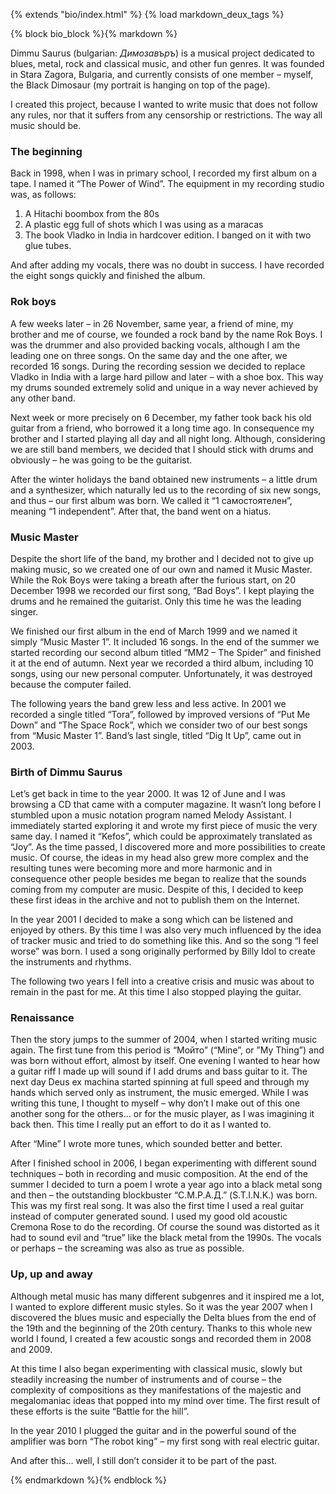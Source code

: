 {% extends "bio/index.html" %}
{% load markdown_deux_tags %}

{% block bio_block %}{% markdown %}

Dimmu Saurus (bulgarian: *Димозавъръ*) is a musical project dedicated to blues, metal, rock and classical music, and other fun genres. It was founded in Stara Zagora, Bulgaria, and currently consists of one member – myself, the Black Dimosaur (my portrait is hanging on top of the page).

I created this project, because I wanted to write music that does not follow any rules, nor that it suffers from any censorship or restrictions. The way all music should be.

### The beginning
Back in 1998, when I was in primary school, I recorded my first album on a tape. I named it “The Power of Wind”. The equipment in my recording studio was, as follows:

1. A Hitachi boombox from the 80s
2. A plastic egg full of shots which I was using as a maracas
3. The book Vladko in India in hardcover edition. I banged on it with two glue tubes.

And after adding my vocals, there was no doubt in success. I have recorded the eight songs quickly and finished the album.

### Rok boys

A few weeks later – in 26 November, same year, a friend of mine, my brother and me of course, we founded a rock band by the name Rok Boys. I was the drummer and also provided backing vocals, although I am the leading one on three songs. On the same day and the one after, we recorded 16 songs. During the recording session we decided to replace Vladko in India with a large hard pillow and later – with a shoe box. This way my drums sounded extremely solid and unique in a way never achieved by any other band.

Next week or more precisely on 6 December, my father took back his old guitar from a friend, who borrowed it a long time ago. In consequence my brother and I started playing all day and all night long. Although, considering we are still band members, we decided that I should stick with drums and obviously – he was going to be the guitarist.

After the winter holidays the band obtained new instruments – a little drum and a synthesizer, which naturally led us to the recording of six new songs, and thus – our first album was born. We called it “1 самостоятелен”, meaning “1 independent”. After that, the band went on a hiatus.

### Music Master

Despite the short life of the band, my brother and I decided not to give up making music, so we created one of our own and named it Music Master. While the Rok Boys were taking a breath after the furious start, on 20 December 1998 we recorded our first song, “Bad Boys”. I kept playing the drums and he remained the guitarist. Only this time he was the leading singer.

We finished our first album in the end of March 1999 and we named it simply “Music Master 1”. It included 16 songs. In the end of the summer we started recording our second album titled “MM2 – The Spider” and finished it at the end of autumn. Next year we recorded a third album, including 10 songs, using our new personal computer. Unfortunately, it was destroyed because the computer failed.

The following years the band grew less and less active. In 2001 we recorded a single titled “Tora”, followed by improved versions of “Put Me Down” and “The Space Rock”, which we consider two of our best songs from “Music Master 1”. Band’s last single, titled “Dig It Up”, came out in 2003.

### Birth of Dimmu Saurus

Let’s get back in time to the year 2000. It was 12 of June and I was browsing a CD that came with a computer magazine. It wasn’t long before I stumbled upon a music notation program named Melody Assistant. I immediately started exploring it and wrote my first piece of music the very same day. I named it “Kefos”, which could be approximately translated as “Joy”. As the time passed, I discovered more and more possibilities to create music. Of course, the ideas in my head also grew more complex and the resulting tunes were becoming more and more harmonic and in consequence other people besides me began to realize that the sounds coming from my computer are music. Despite of this, I decided to keep these first ideas in the archive and not to publish them on the Internet.

In the year 2001 I decided to make a song which can be listened and enjoyed by others. By this time I was also very much influenced by the idea of tracker music and tried to do something like this. And so the song “I feel worse” was born. I used a song originally performed by Billy Idol to create the instruments and rhythms.

The following two years I fell into a creative crisis and music was about to remain in the past for me. At this time I also stopped playing the guitar.

### Renaissance

Then the story jumps to the summer of 2004, when I started writing music again. The first tune from this period is “Мойто” (“Mine”, or ”My Thing”) and was born without effort, almost by itself. One evening I wanted to hear how a guitar riff I made up will sound if I add drums and bass guitar to it. The next day Deus ex machina started spinning at full speed and through my hands which served only as instrument, the music emerged. While I was writing this tune, I thought to myself – why don’t I make out of this one another song for the others… or for the music player, as I was imagining it back then. This time I really put an effort to do it as I wanted to.

After “Mine” I wrote more tunes, which sounded better and better.

After I finished school in 2006, I began experimenting with different sound techniques – both in recording and music composition. At the end of the summer I decided to turn a poem I wrote a year ago into a black metal song and then – the outstanding blockbuster “С.М.Р.А.Д.” (S.T.I.N.K.) was born. This was my first real song. It was also the first time I used a real guitar instead of computer generated sound. I used my good old acoustic Cremona Rose to do the recording. Of course the sound was distorted as it had to sound evil and “true” like the black metal from the 1990s. The vocals or perhaps – the screaming was also as true as possible.

### Up, up and away

Although metal music has many different subgenres and it inspired me a lot, I wanted to explore different music styles. So it was the year 2007 when I discovered the blues music and especially the Delta blues from the end of the 19th and the beginning of the 20th century. Thanks to this whole new world I found, I created a few acoustic songs and recorded them in 2008 and 2009.

At this time I also began experimenting with classical music, slowly but steadily increasing the number of instruments and of course – the complexity of compositions as they manifestations of the majestic and megalomaniac ideas that popped into my mind over time. The first result of these efforts is the suite “Battle for the hill”.

In the year 2010 I plugged the guitar and in the powerful sound of the amplifier was born “The robot king” – my first song with real electric guitar.

And after this… well, I still don’t consider it to be part of the past.

{% endmarkdown %}{% endblock %}
